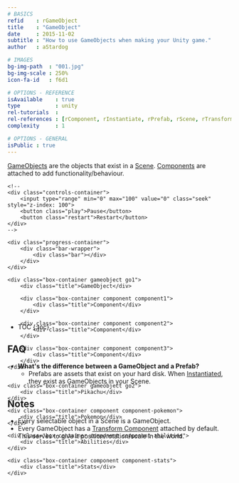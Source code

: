 ```yaml
---
# BASICS
refid    : rGameObject
title    : "GameObject"
date     : 2015-11-02
subtitle : "How to use GameObjects when making your Unity game."
author   : aStardog

# IMAGES
bg-img-path  : "001.jpg"
bg-img-scale : 250%
icon-fa-id   : f6d1

# OPTIONS - REFERENCE
isAvailable    : true
type           : unity
rel-tutorials  : 
rel-references : [rComponent, rInstantiate, rPrefab, rScene, rTransform]
complexity     : 1

# OPTIONS - GENERAL
isPublic : true
---
```

<a href="https://docs.unity3d.com/Manual/class-GameObject.html" class="external">GameObjects</a> are the objects that exist in a <a href="{{ site.url }}{{ site.url-references-unity }}scene">Scene</a>. <a href="{{ site.url }}{{ site.url-references-unity }}component">Components</a> are attached to add functionality/behaviour.

<div class="anim-container anim1" style="height: 300px">

	<!--
	<div class="controls-container">
		<input type="range" min="0" max="100" value="0" class="seek" style="z-index: 100">
		<button class="play">Pause</button>
		<button class="restart">Restart</button>
	</div>
	-->
	
	<div class="progress-container">
		<div class="bar-wrapper">
			<div class="bar"></div>
		</div>
	</div>

	<div class="box-container gameobject go1">
		<div class="title">GameObject</div>
		
		<div class="box-container component component1">
			<div class="title">Component</div>
		</div>
		
		<div class="box-container component component2">
			<div class="title">Component</div>
		</div>
		
		<div class="box-container component component3">
			<div class="title">Component</div>
		</div>
	</div>

	
	<div class="box-container gameobject go2">
		<div class="title">Pikachu</div>
	</div>
	
	<div class="box-container component component-pokemon">
		<div class="title">Pokemon</div>
	</div>
	
	<div class="box-container component component-abilities">
		<div class="title">Abilities</div>
	</div>
	
	<div class="box-container component component-stats">
		<div class="title">Stats</div>
	</div>
	
	
	
</div>

<script>
	let progressBar = document.querySelector('.anim1 .bar');

	let tl = anime.timeline({loop: true, autoplay: true, easing: 'easeInOutQuart', duration: 1000, update: anim => {progressBar.style.width = `${anim.progress}%`} /*, update: anim => {controlSeek.value = anim.progress}*/ });

	// Setup
	anime.set('.go1', {opacity: 0, width: 250, height: 40, scale: 0});
	anime.set('.component1', {opacity: 0, translateX: 270, height: 40, scale: 0, marginBottom: 20, marginTop: 5});
	anime.set('.component2', {opacity: 0, translateX: 270, height: 40, scale: 0, marginBottom: 20});
	anime.set('.component3', {opacity: 0, translateX: 270, height: 40, scale: 0});
	
	anime.set('.go2', {opacity: 0, width: 250, height: 40, translateX: 300});
	anime.set('.component-pokemon', {opacity: 0, translateX: 270, height: 40, marginBottom: 20, marginTop: 5});
	anime.set('.component-abilities', {opacity: 0, translateX: 270, height: 40, marginBottom: 20});
	anime.set('.component-stats', {opacity: 0, translateX: 270, height: 40});
	
	// Animation
	tl.add({targets: '.go1', delay: 1000, opacity: 1, scale: 1});

	tl.add({targets: '.component1', opacity: 1, scale: 1, begin: () => {
		document.querySelector(".component1").style.position = "relative";
		document.querySelector(".component2").style.position = "relative";
		document.querySelector(".component3").style.position = "relative";
		}});
	tl.add({targets: '.component1', translateX: 25});
	tl.add({targets: '.go1', height: 110}, '-=1000');
	
	tl.add({targets: '.component2', opacity: 1, scale: 1});
	tl.add({targets: '.component2', translateX: 25});
	
	tl.add({targets: '.go1', height: 170}, '-=1000');
	
	tl.add({targets: '.component3', opacity: 1, scale: 1});
	tl.add({targets: '.component3', translateX: 25});
	
	tl.add({targets: '.go1', height: 230}, '-=1000');
	
	// End
	tl.add({targets: '.gameobject', scale: 0});
	
</script>

* TOC
{:toc}

## FAQ

* **What's the difference between a GameObject and a Prefab?**
  * Prefabs are assets that exist on your hard disk. When <a href="{{ site.url }}{{ site.url-references-unity }}instantiate">Instantiated</a>, they exist as GameObjects in your Scene.

## Notes

* Every selectable object in a Scene is a GameObject.
* Every GameObject has a <a href="{{ site.url }}{{ site.url-references-unity }}transform">Transform Component</a> attached by default. This serves to give it position/rotation/scale in the world.